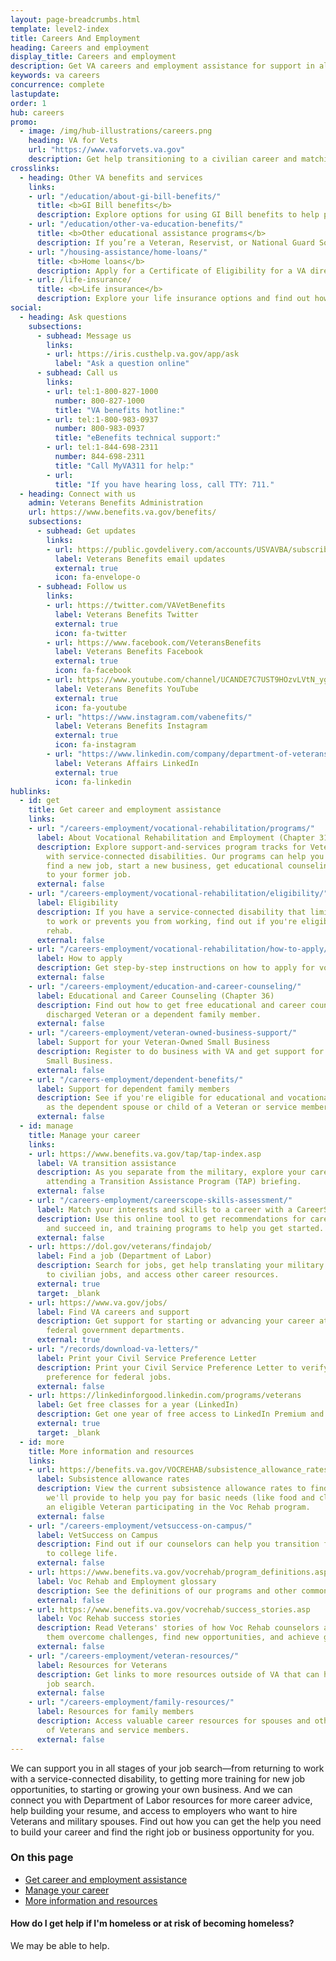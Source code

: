 ```yaml
---
layout: page-breadcrumbs.html
template: level2-index
title: Careers And Employment
heading: Careers and employment
display_title: Careers and employment
description: Get VA careers and employment assistance for support in all stages of your career. If you qualify, we can help you inreturning to work with a service-connected disability, geting more training for new job opportunities, or starting or growing your own business.
keywords: va careers
concurrence: complete
lastupdate:
order: 1
hub: careers
promo:
  - image: /img/hub-illustrations/careers.png
    heading: VA for Vets
    url: "https://www.vaforvets.va.gov"
    description: Get help transitioning to a civilian career and matching your skills and experiences to VA job opportunities.
crosslinks:
  - heading: Other VA benefits and services
    links:
    - url: "/education/about-gi-bill-benefits/"
      title: <b>GI Bill benefits</b>
      description: Explore options for using GI Bill benefits to help pay for school or training, and find out what benefits you can get.
    - url: "/education/other-va-education-benefits/"
      title: <b>Other educational assistance programs</b>
      description: If you’re a Veteran, Reservist, or National Guard Soldier who doesn’t qualify for the Post-9/11 GI Bill, see if you can get education benefits through other VA programs.
    - url: "/housing-assistance/home-loans/"
      title: <b>Home loans</b>
      description: Apply for a Certificate of Eligibility for a VA direct or VA-backed home loan to build, buy, improve, or refinance a home.
    - url: /life-insurance/
      title: <b>Life insurance</b>
      description: Explore your life insurance options and find out how to apply as a service member, Veteran, or family member.
social:
  - heading: Ask questions
    subsections:
      - subhead: Message us
        links:
        - url: https://iris.custhelp.va.gov/app/ask
          label: "Ask a question online"
      - subhead: Call us
        links:
        - url: tel:1-800-827-1000
          number: 800-827-1000
          title: "VA benefits hotline:"
        - url: tel:1-800-983-0937
          number: 800-983-0937
          title: "eBenefits technical support:"
        - url: tel:1-844-698-2311
          number: 844-698-2311
          title: "Call MyVA311 for help:"
        - url:
          title: "If you have hearing loss, call TTY: 711."
  - heading: Connect with us
    admin: Veterans Benefits Administration
    url: https://www.benefits.va.gov/benefits/
    subsections:
      - subhead: Get updates
        links:
        - url: https://public.govdelivery.com/accounts/USVAVBA/subscriber/new
          label: Veterans Benefits email updates
          external: true
          icon: fa-envelope-o
      - subhead: Follow us
        links:
        - url: https://twitter.com/VAVetBenefits
          label: Veterans Benefits Twitter
          external: true
          icon: fa-twitter
        - url: https://www.facebook.com/VeteransBenefits
          label: Veterans Benefits Facebook
          external: true
          icon: fa-facebook
        - url: https://www.youtube.com/channel/UCANDE7C7UST9HOzvLVtN_yg
          label: Veterans Benefits YouTube
          external: true
          icon: fa-youtube
        - url: "https://www.instagram.com/vabenefits/"
          label: Veterans Benefits Instagram
          external: true
          icon: fa-instagram
        - url: "https://www.linkedin.com/company/department-of-veterans-affairs/"
          label: Veterans Affairs LinkedIn
          external: true
          icon: fa-linkedin
hublinks:
  - id: get
    title: Get career and employment assistance
    links:
    - url: "/careers-employment/vocational-rehabilitation/programs/"
      label: About Vocational Rehabilitation and Employment (Chapter 31) programs
      description: Explore support-and-services program tracks for Veterans and service members
        with service-connected disabilities. Our programs can help you learn new skills,
        find a new job, start a new business, get educational counseling, or return
        to your former job.
      external: false
    - url: "/careers-employment/vocational-rehabilitation/eligibility/"
      label: Eligibility
      description: If you have a service-connected disability that limits your ability
        to work or prevents you from working, find out if you're eligible for vocational
        rehab.
      external: false
    - url: "/careers-employment/vocational-rehabilitation/how-to-apply/"
      label: How to apply
      description: Get step-by-step instructions on how to apply for vocational rehab benefits.
      external: false
    - url: "/careers-employment/education-and-career-counseling/"
      label: Educational and Career Counseling (Chapter 36)
      description: Find out how to get free educational and career counseling as a recently
        discharged Veteran or a dependent family member.
      external: false
    - url: "/careers-employment/veteran-owned-business-support/"
      label: Support for your Veteran-Owned Small Business
      description: Register to do business with VA and get support for your Veteran-Owned
        Small Business.
      external: false
    - url: "/careers-employment/dependent-benefits/"
      label: Support for dependent family members
      description: See if you're eligible for educational and vocational counseling
        as the dependent spouse or child of a Veteran or service member.
      external: false
  - id: manage
    title: Manage your career
    links:
    - url: https://www.benefits.va.gov/tap/tap-index.asp
      label: VA transition assistance
      description: As you separate from the military, explore your career options by
        attending a Transition Assistance Program (TAP) briefing.
      external: false
    - url: "/careers-employment/careerscope-skills-assessment/"
      label: Match your interests and skills to a career with a CareerScope assessment
      description: Use this online tool to get recommendations for careers you may enjoy
        and succeed in, and training programs to help you get started.
      external: false
    - url: https://dol.gov/veterans/findajob/
      label: Find a job (Department of Labor)
      description: Search for jobs, get help translating your military skills and experience
        to civilian jobs, and access other career resources.
      external: true
      target: _blank
    - url: https://www.va.gov/jobs/
      label: Find VA careers and support
      description: Get support for starting or advancing your career at VA or other
        federal government departments.
      external: true
    - url: "/records/download-va-letters/"
      label: Print your Civil Service Preference Letter
      description: Print your Civil Service Preference Letter to verify your hiring
        preference for federal jobs.
      external: false
    - url: https://linkedinforgood.linkedin.com/programs/veterans
      label: Get free classes for a year (LinkedIn)
      description: Get one year of free access to LinkedIn Premium and LinkedIn Learning.
      external: true
      target: _blank
  - id: more
    title: More information and resources
    links:
    - url: https://benefits.va.gov/VOCREHAB/subsistence_allowance_rates.asp
      label: Subsistence allowance rates
      description: View the current subsistence allowance rates to find out the amount
        we'll provide to help you pay for basic needs (like food and clothing) if you're
        an eligible Veteran participating in the Voc Rehab program.
      external: false
    - url: "/careers-employment/vetsuccess-on-campus/"
      label: VetSuccess on Campus
      description: Find out if our counselors can help you transition from military
        to college life.
      external: false
    - url: https://www.benefits.va.gov/vocrehab/program_definitions.asp
      label: Voc Rehab and Employment glossary
      description: See the definitions of our programs and other common terms you may read when learning about Vocational Rehabilitation and Employment benefits.
      external: false
    - url: https://www.benefits.va.gov/vocrehab/success_stories.asp
      label: Voc Rehab success stories
      description: Read Veterans' stories of how Voc Rehab counselors and services helped
        them overcome challenges, find new opportunities, and achieve greater goals.
      external: false
    - url: "/careers-employment/veteran-resources/"
      label: Resources for Veterans
      description: Get links to more resources outside of VA that can help you in your
        job search.
      external: false
    - url: "/careers-employment/family-resources/"
      label: Resources for family members
      description: Access valuable career resources for spouses and other family members
        of Veterans and service members.
      external: false
---
```


<p class="va-introtext">
We can support you in all stages of your job search—from returning to work with a service-connected disability, to getting more training for new job opportunities, to starting or growing your own business. And we can connect you with Department of Labor resources for more career advice, help building your resume, and access to employers who want to hire Veterans and military spouses. Find out how you can get the help you need to build your career and find the right job or business opportunity for you.
</p>

<h3>On this page</h3>

<ul>
  <li><a href="#get">Get career and employment assistance</a></li>
  <li><a href="#manage">Manage your career</a></li>
  <li><a href="#more">More information and resources</a></li>
</ul>

<div class="usa-alert usa-alert-warning">
  <div class="usa-alert-body">
    <h4 class="usa-alert-heading">How do I get help if I'm homeless or at risk of becoming homeless?</h4>
    <div data-analytics="nav-crisis-homelessness-expander" class="form-expanding-group borderless-alert additional-info-container">
      <span class="additional-info-title">We may be able to help.</span>
      <div class="additional-info-content usa-alert-text" hidden>
        <p>We offer many programs and services that may help—including free health care and, in some cases, free limited dental care. We can also help you connect with resources in your community, like homeless shelters or faith-based organizations.</p>
        <p><b>Find the support you need:</p>
        <ul>
          <li>Call the National Call Center for Homeless Veterans</b> at 877-4AID-VET (<a href="tel:+18774243838">877-424-3838</a>) for help 24 hours a day, 7 days a week. You'll talk privately with a trained VA counselor for free.
          <li><b>Contact your nearest VA medical center</b> and ask to talk with the VA social worker. If you’re a female Veteran, ask for the Women Veterans Program Manager. <br>
            <a href="/find-locations/">Find your nearest VA medical center</a></li>
          <li><b>Get job placement help.</b><br>
            <a href="https://www.va.gov/homeless/cec-contacts.asp">Find a Community Employment Coordinator (CEC) in your area</a></li>
        </ul>
        <p><b>Talk with someone right now:</b>
      <p>If you're a Veteran in crisis or concerned about one, connect with our caring, qualified Veterans Crisis Line responders for confidential help. Many of them are Veterans themselves. This service is private, free, and available 24/7.</p>
      <p><a class="no-external-icon" href="https://www.veteranscrisisline.net/ChatTermsOfService.aspx?account=Homeless%20Veterans%20Chat">Chat online with a trained VA staff member</a></p>
      </div>
    </div>
  </div>
</div>
